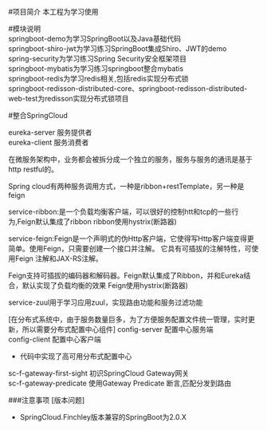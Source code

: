 #项目简介
本工程为学习使用

#模块说明  
springboot-demo为学习SpringBoot以及Java基础代码  
springboot-shiro-jwt为学习练习SpringBoot集成Shiro、JWT的demo  
spring-security为学习练习Spring Security安全框架项目  
springboot-mybatis为学习练习springboot整合mybatis  
springboot-redis为学习redis相关,包括redis实现分布式锁  
springboot-redisson-distributed-core、springboot-redisson-distributed-web-test为redisson实现分布式锁项目  

#整合SpringCloud  
  
eureka-server 服务提供者  
eureka-client 服务消费者

在微服务架构中，业务都会被拆分成一个独立的服务，服务与服务的通讯是基于http restful的。  

Spring cloud有两种服务调用方式，一种是ribbon+restTemplate，另一种是feign

service-ribbon:是一个负载均衡客户端，可以很好的控制htt和tcp的一些行为,Feign默认集成了ribbon
ribbon使用hystrix(断路器)

service-feign:Feign是一个声明式的伪Http客户端，它使得写Http客户端变得更简单。使用Feign，只需要创建一个接口并注解。
它具有可插拔的注解特性，可使用Feign 注解和JAX-RS注解。  

Feign支持可插拔的编码器和解码器。Feign默认集成了Ribbon，并和Eureka结合，默认实现了负载均衡的效果
Feign使用hystrix(断路器)

service-zuul用于学习应用zuul，实现路由功能和服务过滤功能

[在分布式系统中，由于服务数量巨多，为了方便服务配置文件统一管理，实时更新，所以需要分布式配置中心组件]
config-server 配置中心服务端  
config-client 配置中心客户端

* 代码中实现了高可用分布式配置中心

sc-f-gateway-first-sight 初识SpringCloud Gateway网关  
sc-f-gateway-predicate 使用Gateway Predicate 断言,匹配分发到路由

###注意事项 
[版本问题]
* SpringCloud.Finchley版本兼容的SpringBoot为2.0.X

